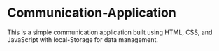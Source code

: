 # Communication-Application
This is a simple communication application built using HTML, CSS, and JavaScript with local-Storage for data management.
